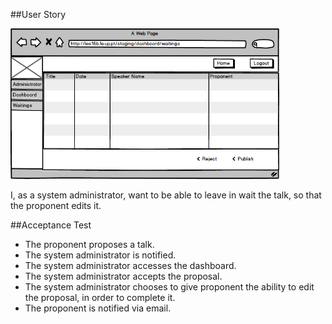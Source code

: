##User Story

<img src="https://github.com/FEUPTalks/Frontend/blob/develop/prototype/imagens/waitngsTalks.png" alt="Drawing" width="430px"/><br/>

I, as a system administrator, want to be able to leave in wait the talk, so that the proponent edits it.

##Acceptance Test

* The proponent proposes a talk.
* The system administrator is notified.
* The system administrator accesses the dashboard.
* The system administrator accepts the proposal.
* The system administrator chooses to give proponent the ability to edit the proposal, in order to complete it.
* The proponent is notified via email.
